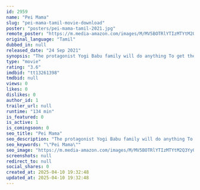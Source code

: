 ```yaml
---
id: 2959
name: "Pei Mama"
slug: "pei-mama-tamil-movie-download"
poster: "posters/pei-mama-tamil-2021.jpg"
remote_poster: "https://m.media-amazon.com/images/M/MV5BOTRlYTIzMTYtM2Q3Yy00ZTA3LThiNmMtYjQ5YWM1NjBiNjI1XkEyXkFqcGc@._V1_SX300.jpg"
original_language: "Tamil"
dubbed_in: null
released_date: "24 Sep 2021"
synopsis: "The protagonist Yogi Babu family will do anything To get their hands on money not knowing To hunt ghost they agree to do so when they are approached by a tycoon."
type: "movie"
rating: "3.6"
imdbid: "tt13261398"
tmdbid: null
views: 0
likes: 0
dislikes: 0
author_id: 1
trailer_url: null
runtime: "134 min"
is_featured: 0
is_active: 1
is_comingsoon: 0
seo_title: "Pei Mama"
seo_description: "The protagonist Yogi Babu family will do anything To get their hands on money not knowing To hunt ghost they agree to do so when they are approached by a tycoon."
seo_keywords: "\"Pei Mama\""
seo_image: "https://m.media-amazon.com/images/M/MV5BOTRlYTIzMTYtM2Q3Yy00ZTA3LThiNmMtYjQ5YWM1NjBiNjI1XkEyXkFqcGc@._V1_SX300.jpg"
screenshots: null
redirect_to: null
social_shares: 0
created_at: 2025-04-10 19:32:48
updated_at: 2025-04-10 19:32:48
---
```


